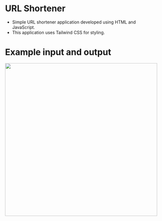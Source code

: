 # URL Shortener

- Simple URL shortener application developed using HTML and JavaScript.
- This application uses Tailwind CSS for styling.

# Example input and output
<img src="https://i.ibb.co/LSFq2QV/url-shortner.png" width="500" /> 